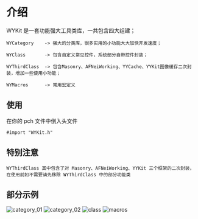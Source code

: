 
# 介绍
WYKit 是一套功能强大工具类库，一共包含四大组建；

`WYCategory    -> 强大的分类库，很多实用的小功能大大加快开发速度；`

`WYClass       -> 包含自定义常见控件，系统部分自带控件封装；`

`WYThirdClass  -> 包含Masonry、AFNeiWorking、YYCache、YYKit图像缓存二次封装，增加一些使用小功能；`

`WYMacros      -> 常用宏定义`

## 使用
在你的 pch 文件中倒入头文件 

`#import "WYKit.h"`

## 特别注意

`WYThirdClass 其中包含了对 Masonry、AFNeiWorking、YYKit 三个框架的二次封装，在使用前如不需要请先移除 WYThirdClass 中的部分功能类`


## 部分示例
![category_01](https://github.com/unseim/WYKit/blob/master/image/category_01.png)
![category_02](https://github.com/unseim/WYKit/blob/master/image/category_02.png)
![class](https://github.com/unseim/WYKit/blob/master/image/class.png)
![macros](https://github.com/unseim/WYKit/blob/master/image/macros.png)








